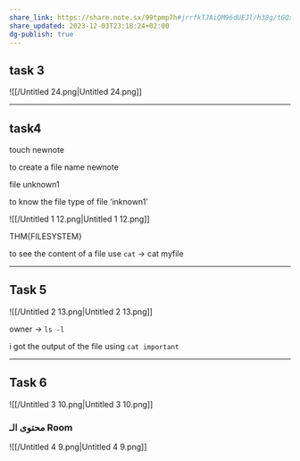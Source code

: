 ```yaml
---
share_link: https://share.note.sx/99tpmp7h#jrrfkTJAiQM96dUEJl/h38g/tGQxq2i50ly0gFgWzR8
share_updated: 2023-12-03T23:18:24+02:00
dg-publish: true
---
```

  

## task 3

![[/Untitled 24.png|Untitled 24.png]]

---

  

## task4

  

touch newnote

to create a file name newnote

  

file unknown1

to know the file type of file ‘inknown1’

  

![[/Untitled 1 12.png|Untitled 1 12.png]]

  

THM{FILESYSTEM}

to see the content of a file use `cat` → cat myfile

---

  

## Task 5

  

![[/Untitled 2 13.png|Untitled 2 13.png]]

owner → `ls -l`

i got the output of the file using `cat important`

---

## Task 6

  

![[/Untitled 3 10.png|Untitled 3 10.png]]

  

### محتوى الـ Room

![[/Untitled 4 9.png|Untitled 4 9.png]]